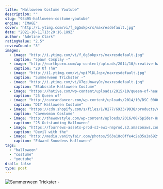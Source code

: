 ```yaml
---
title: "Halloween Costume Youtube"
description: ""
slug: "93495-halloween-costume-youtube"
engine: "IMAGE"
cover: "http://i.ytimg.com/vi/f_6g5okpxrs/maxresdefault.jpg"
date: "2021-10-11T13:20:16.189Z"
author: "Adeline Clark"
ratingValue: "2.5"
reviewCount: "3"
images:
  - image: "http://i.ytimg.com/vi/f_6g5okpxrs/maxresdefault.jpg"
    caption: "Spawn Cosplay -"
  - image: "http://earthporm.com/wp-content/uploads/2014/10/creative-halloween-make-up-ideas-6__605.jpg"
    caption: "20 Of The"
  - image: "http://i1.ytimg.com/vi/vpiPlDLJqsc/maxresdefault.jpg"
    caption: "Summerween Trickster -"
  - image: "http://i.ytimg.com/vi/X7qsUnwayOc/maxresdefault.jpg"
    caption: "Elaborate Halloween Costume"
  - image: "https://hative.com/wp-content/uploads/2015/10/queen-of-hearts-costume-ideas/1-17-queen-of-hearts-costume-ideas-and-diy-tutorials.jpg"
    caption: "25 Queen of"
  - image: "http://cancandancer.com/wp-content/uploads/2014/10/DSC_00062.jpg"
    caption: "DIY Halloween Costume"
  - image: "https://cdn.shopify.com/s/files/1/0277/6933/9938/products/deluxe-cavewoman-costume_2000x2000.jpg?v=1575986841"
    caption: "Cavewoman Costume"
  - image: "http://thewowstyle.com/wp-content/uploads/2016/08/Spider-Halloween-Eye-Makeup.jpg"
    caption: "25 Outstanding Halloween"
  - image: "https://fournews-assets-prod-s3-ew1-nmprod.s3.amazonaws.com/media/2018/04/Screen-Shot-2018-04-03-at-21.46.14-1920x1080.png"
    caption: "Devil with the"
  - image: "http://media.vanityfair.com/photos/563a18c0ffe4c2a35a2a692f/master/pass/snowden-halloween.jpg"
    caption: "Edward Snowdens Halloween"
tags:
  - "halloween"
  - "costume"
  - "youtube"
draft: false
type: post
---
```



![Summerween Trickster -](http://i1.ytimg.com/vi/vpiPlDLJqsc/maxresdefault.jpg "Summerween Trickster -")


<!--inArticleAds-->

<!--galleryOne-->


<!--inArticleAds-->

<!--galleryTwo-->


<!--galleryThree-->

